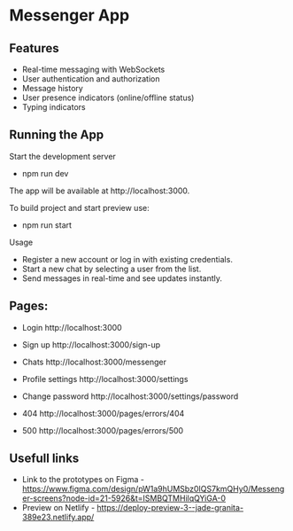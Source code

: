 # Messenger App

## Features

- Real-time messaging with WebSockets
- User authentication and authorization
- Message history
- User presence indicators (online/offline status)
- Typing indicators

## Running the App

Start the development server

- npm run dev

The app will be available at http://localhost:3000.

To build project and start preview use:

- npm run start

Usage

- Register a new account or log in with existing credentials.
- Start a new chat by selecting a user from the list.
- Send messages in real-time and see updates instantly.

## Pages:

- Login http://localhost:3000
- Sign up http://localhost:3000/sign-up
- Chats http://localhost:3000/messenger
- Profile settings http://localhost:3000/settings
- Change password http://localhost:3000/settings/password

- 404 http://localhost:3000/pages/errors/404
- 500 http://localhost:3000/pages/errors/500

## Usefull links

- Link to the prototypes on Figma - https://www.figma.com/design/pW1a9hUMSbz0IQS7kmQHy0/Messenger-screens?node-id=21-5926&t=ISMBQTMHilqQYiGA-0
- Preview on Netlify - https://deploy-preview-3--jade-granita-389e23.netlify.app/
